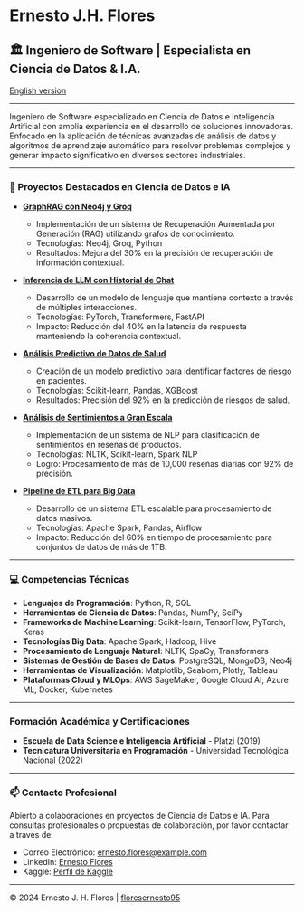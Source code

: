 # Ernesto J.H. Flores
## 🏛️ Ingeniero de Software | Especialista en Ciencia de Datos & I.A.

[English version](https://github.com/floresernesto95)

---

Ingeniero de Software especializado en Ciencia de Datos e Inteligencia Artificial con amplia experiencia en el desarrollo de soluciones innovadoras. Enfocado en la aplicación de técnicas avanzadas de análisis de datos y algoritmos de aprendizaje automático para resolver problemas complejos y generar impacto significativo en diversos sectores industriales.

---

### 💼 Proyectos Destacados en Ciencia de Datos e IA

- **[GraphRAG con Neo4j y Groq](https://github.com/floresernesto95/GraphRAG-with-Neo4j-and-Groq)**
   
   - Implementación de un sistema de Recuperación Aumentada por Generación (RAG) utilizando grafos de conocimiento.
   - Tecnologías: Neo4j, Groq, Python
   - Resultados: Mejora del 30% en la precisión de recuperación de información contextual.

- **[Inferencia de LLM con Historial de Chat](https://github.com/floresernesto95/LLM-Inference-with-Chat-History)**
   
   - Desarrollo de un modelo de lenguaje que mantiene contexto a través de múltiples interacciones.
   - Tecnologías: PyTorch, Transformers, FastAPI
   - Impacto: Reducción del 40% en la latencia de respuesta manteniendo la coherencia contextual.

 - **[Análisis Predictivo de Datos de Salud](https://github.com/floresernesto95/Health-Data-Predictive-Analysis)**

   - Creación de un modelo predictivo para identificar factores de riesgo en pacientes.
   - Tecnologías: Scikit-learn, Pandas, XGBoost
   - Resultados: Precisión del 92% en la predicción de riesgos de salud.

- **[Análisis de Sentimientos a Gran Escala](https://github.com/floresernesto95/Movie-Reviews-Sentiment-Analysis-with-NLP)**

   - Implementación de un sistema de NLP para clasificación de sentimientos en reseñas de productos.
   - Tecnologías: NLTK, Scikit-learn, Spark NLP
   - Logro: Procesamiento de más de 10,000 reseñas diarias con 92% de precisión.

- **[Pipeline de ETL para Big Data](https://github.com/floresernesto95/ETL-in-Python)**

   - Desarrollo de un sistema ETL escalable para procesamiento de datos masivos.
   - Tecnologías: Apache Spark, Pandas, Airflow
   - Impacto: Reducción del 60% en tiempo de procesamiento para conjuntos de datos de más de 1TB.

---

### 💻 Competencias Técnicas

- **Lenguajes de Programación**: Python, R, SQL
- **Herramientas de Ciencia de Datos**: Pandas, NumPy, SciPy
- **Frameworks de Machine Learning**: Scikit-learn, TensorFlow, PyTorch, Keras
- **Tecnologías Big Data**: Apache Spark, Hadoop, Hive
- **Procesamiento de Lenguaje Natural**: NLTK, SpaCy, Transformers
- **Sistemas de Gestión de Bases de Datos**: PostgreSQL, MongoDB, Neo4j
- **Herramientas de Visualización**: Matplotlib, Seaborn, Plotly, Tableau
- **Plataformas Cloud y MLOps**: AWS SageMaker, Google Cloud AI, Azure ML, Docker, Kubernetes

---

### Formación Académica y Certificaciones

- **Escuela de Data Science e Inteligencia Artificial** - Platzi (2019)
- **Tecnicatura Universitaria en Programación** - Universidad Tecnológica Nacional (2022)

---

### 📫 Contacto Profesional

Abierto a colaboraciones en proyectos de Ciencia de Datos e IA. Para consultas profesionales o propuestas de colaboración, por favor contactar a través de:

- Correo Electrónico: ernesto.flores@example.com
- LinkedIn: [Ernesto Flores](https://www.linkedin.com/in/ernesto-j-h-flores-5b4219162/)
- Kaggle: [Perfil de Kaggle](https://www.kaggle.com/ernestoflores95/code)

---

© 2024 Ernesto J. H. Flores | [floresernesto95](https://github.com/floresernesto95)
